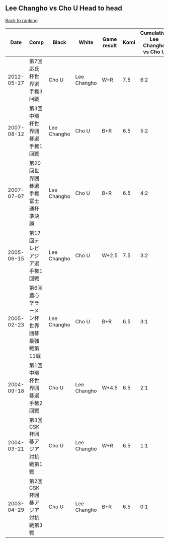 ## Lee Changho vs Cho U Head to head

[Back to ranking](../../index.md)




| **Date** | **Comp** | **Black** | **White** | **Game result** | **Komi** | **Cumulative Lee Changho vs Cho U** | **Lee Changho streak** | **Cho U streak** | 
| --- | --- | --- | --- | --- | --- | --- | --- | --- |
| 2012-05-27 | 第7回応氏杯世界選手権3回戦 | Cho U | Lee Changho | W+R | 7.5 | 6:2 | 3 | 0 | 
| 2007-08-12 | 第3回中環杯世界囲碁選手権1回戦 | Lee Changho | Cho U | B+R | 6.5 | 5:2 | 2 | 0 | 
| 2007-07-07 | 第20回世界囲碁選手権富士通杯準決勝 | Lee Changho | Cho U | B+R | 6.5 | 4:2 | 1 | 0 | 
| 2005-06-15 | 第17回テレビアジア選手権1回戦 | Lee Changho | Cho U | W+2.5 | 7.5 | 3:2 | 0 | 1 | 
| 2005-02-23 | 第6回農心辛ラーメン杯世界囲碁最強戦第11戦 | Lee Changho | Cho U | B+R | 6.5 | 3:1 | 3 | 0 | 
| 2004-09-18 | 第1回中環杯世界囲碁選手権2回戦 | Cho U | Lee Changho | W+4.5 | 6.5 | 2:1 | 2 | 0 | 
| 2004-03-21 | 第3回CSK杯囲碁アジア対抗戦第1戦 | Cho U | Lee Changho | W+R | 6.5 | 1:1 | 1 | 0 | 
| 2003-04-29 | 第2回CSK杯囲碁アジア対抗戦第3戦 | Cho U | Lee Changho | B+R | 6.5 | 0:1 | 0 | 1 |




